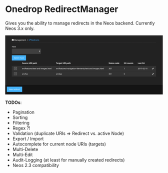 # Onedrop RedirectManager

Gives you the ability to manage redirects in the Neos backend.
Currently Neos 3.x only.

![Neos backend view](/Preview.png?raw=true)

**TODOs**:

* Pagination
* Sorting
* Filtering
* Regex ?!
* Validation (duplicate URIs => Redirect vs. active Node)
* Export / Import
* Autocomplete for current node URIs (targets)
* Multi-Delete
* Multi-Edit
* Audit-Logging (at least for manually created redirects)
* Neos 2.3 compatibility
